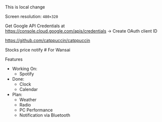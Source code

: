This is local change

Screen resolution: `480×320`

Get Google API Credentials at https://console.cloud.google.com/apis/credentials
-> Create OAuth client ID

https://github.com/catppuccin/catppuccin

Stocks price notify # For Wansai

Features
- Working On:
    - Spotify
- Done:
    - Clock
    - Calendar
- Plan:
    - Weather
    - Radio
    - PC Performance
    - Notification via Bluetooth